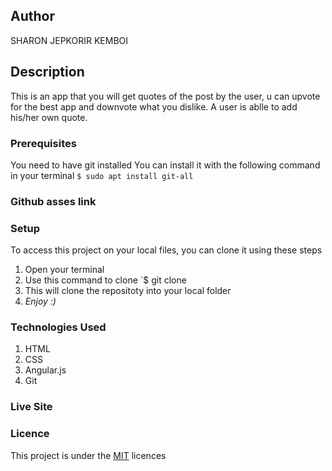 
## Author
SHARON JEPKORIR KEMBOI
## Description
This is an app that you will get quotes of the post by the user, u can upvote for the best app and downvote what you dislike. A user is ablle to add his/her own quote.
### Prerequisites
You need to have git installed
You can install it with the following command in your terminal
`$ sudo apt install git-all`
### Github asses link

### Setup
To access this project on your local files, you can clone it using these steps
1. Open your terminal
1. Use this command to clone `$ git clone 
1. This will clone the repositoty into your local folder
1. _Enjoy :)_
### Technologies Used
1. HTML
1. CSS
1. Angular.js
1. Git

### Live Site

### Licence
This project is under the  [MIT](LICENSE) licences